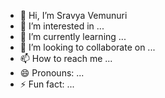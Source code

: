 - 👋 Hi, I’m Sravya Vemunuri
- 👀 I’m interested in ...
- 🌱 I’m currently learning ...
- 💞️ I’m looking to collaborate on ...
- 📫 How to reach me ...
- 😄 Pronouns: ...
- ⚡ Fun fact: ...

<!---
Sravya99v/Sravya99v is a ✨ special ✨ repository because its `README.md` (this file) appears on your GitHub profile.
You can click the Preview link to take a look at your changes.
--->
